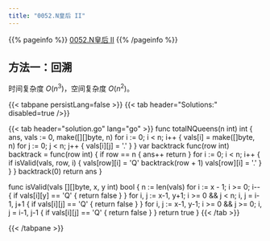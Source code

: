 ```yaml
---
title: "0052.N皇后 II"
---
```


{{% pageinfo %}}
[0052.N皇后 II](https://leetcode.cn/problems/n-queens-ii/)
{{% /pageinfo %}}

## 方法一：回溯

时间复杂度 $O(n^3)$，空间复杂度 $O(n^2)$。

{{< tabpane persistLang=false >}}
{{< tab header="Solutions:" disabled=true />}}

{{< tab header="solution.go" lang="go" >}}
func totalNQueens(n int) int {
	ans, vals := 0, make([][]byte, n)
	for i := 0; i < n; i++ {
		vals[i] = make([]byte, n)
		for j := 0; j < n; j++ {
			vals[i][j] = '.'
		}
	}
	var backtrack func(row int)
	backtrack = func(row int) {
		if row == n {
			ans++
			return
		}
		for i := 0; i < n; i++ {
			if isValid(vals, row, i) {
				vals[row][i] = 'Q'
				backtrack(row + 1)
				vals[row][i] = '.'
			}
		}
	}
	backtrack(0)
	return ans
}

func isValid(vals [][]byte, x, y int) bool {
	n := len(vals)
	for i := x - 1; i >= 0; i-- {
		if vals[i][y] == 'Q' {
			return false
		}
	}
	for i, j := x-1, y+1; i >= 0 && j < n; i, j = i-1, j+1 {
		if vals[i][j] == 'Q' {
			return false
		}
	}
	for i, j := x-1, y-1; i >= 0 && j >= 0; i, j = i-1, j-1 {
		if vals[i][j] == 'Q' {
			return false
		}
	}
	return true
}
{{< /tab >}}

{{< /tabpane >}}
